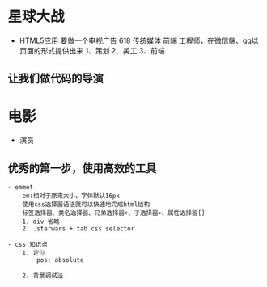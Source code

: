# 星球大战
- HTML5应用
    要做一个电视广告 618 传统媒体
    前端 工程师，在微信端、qq以页面的形式提供出来
    1、策划
    2、美工
    3、前端

## 让我们做代码的导演


# 电影

- 演员

## 优秀的第一步，使用高效的工具
    - emmet
        em:相对于原来大小，字体默认16px
        使用css选择器语法就可以快速地完成html结构
        标签选择器、类名选择器、兄弟选择器+、子选择器>、属性选择器[]
        1. div 省略
        2. .starwars + tab css selector

    - css 知识点
        1. 定位
            pos: absolute

        2. 背景调试法